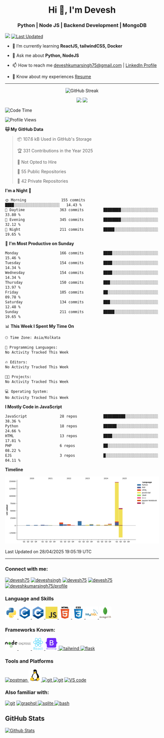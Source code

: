 <!-- # Devesh Singh from [🇮🇳](https://en.m.wikipedia.org/wiki/India) -->

<h1 align="center">Hi 👋, I'm Devesh</h1>
<h3 align="center">Python | Node JS | Backend Development | MongoDB</h3>

![](https://komarev.com/ghpvc/?username=techux&style=flat-square&color=blueviolet&label=Profile+Views)
[![Last Updated ](https://badges.pufler.dev/updated/techux/techux)](https://github.com/techux/)

- 🌱 I’m currently learning **ReactJS, tailwindCSS, Docker**
- 💬 Ask me about **Python, NodeJS**
- 📫 How to reach me [deveshkumarsingh75@gmail.com](mailto:deveshkumarsingh75@gmail.com) | [LinkedIn Profile](https://www.linkedin.com/in/devesh75/)

- 📄 Know about my experiences [Resume](https://drive.google.com/file/d/144ePnW6vJZH6XMWKLyBaU0-vUWtAMXxO/view?usp=sharing)

---

<p align="center">
  <img src="https://github-readme-streak-stats-three-ruby.vercel.app?user=techuX&theme=monokai-metallian" alt="GitHub Streak">
</p>

<p align="center">
  <img src="https://github-readme-stats.vercel.app/api?username=techux&show_icons=true&include_all_commits=true&theme=react&cache_seconds=30&hide_border=true">
  <img src="https://github-readme-stats.vercel.app/api/top-langs/?username=techux&layout=compact&theme=react&hide_border=true" style="height:195px">
</p>

<!--START_SECTION:waka-->
![Code Time](http://img.shields.io/badge/Code%20Time-39%20hrs%2028%20mins-blue)

![Profile Views](http://img.shields.io/badge/Profile%20Views-13-blue)

**🐱 My GitHub Data** 

> 📦 107.6 kB Used in GitHub's Storage 
 > 
> 🏆 331 Contributions in the Year 2025
 > 
> 🚫 Not Opted to Hire
 > 
> 📜 55 Public Repositories 
 > 
> 🔑 42 Private Repositories 
 > 
**I'm a Night 🦉** 

```text
🌞 Morning                155 commits         ████░░░░░░░░░░░░░░░░░░░░░   14.43 % 
🌆 Daytime                363 commits         ████████░░░░░░░░░░░░░░░░░   33.80 % 
🌃 Evening                345 commits         ████████░░░░░░░░░░░░░░░░░   32.12 % 
🌙 Night                  211 commits         █████░░░░░░░░░░░░░░░░░░░░   19.65 % 
```
📅 **I'm Most Productive on Sunday** 

```text
Monday                   166 commits         ████░░░░░░░░░░░░░░░░░░░░░   15.46 % 
Tuesday                  154 commits         ████░░░░░░░░░░░░░░░░░░░░░   14.34 % 
Wednesday                154 commits         ████░░░░░░░░░░░░░░░░░░░░░   14.34 % 
Thursday                 150 commits         ███░░░░░░░░░░░░░░░░░░░░░░   13.97 % 
Friday                   105 commits         ██░░░░░░░░░░░░░░░░░░░░░░░   09.78 % 
Saturday                 134 commits         ███░░░░░░░░░░░░░░░░░░░░░░   12.48 % 
Sunday                   211 commits         █████░░░░░░░░░░░░░░░░░░░░   19.65 % 
```


📊 **This Week I Spent My Time On** 

```text
🕑︎ Time Zone: Asia/Kolkata

💬 Programming Languages: 
No Activity Tracked This Week

🔥 Editors: 
No Activity Tracked This Week

🐱‍💻 Projects: 
No Activity Tracked This Week

💻 Operating System: 
No Activity Tracked This Week
```

**I Mostly Code in JavaScript** 

```text
JavaScript               28 repos            ██████████░░░░░░░░░░░░░░░   38.36 % 
Python                   18 repos            ██████░░░░░░░░░░░░░░░░░░░   24.66 % 
HTML                     13 repos            ████░░░░░░░░░░░░░░░░░░░░░   17.81 % 
PHP                      6 repos             ██░░░░░░░░░░░░░░░░░░░░░░░   08.22 % 
EJS                      3 repos             █░░░░░░░░░░░░░░░░░░░░░░░░   04.11 % 
```



**Timeline**

![Lines of Code chart](https://raw.githubusercontent.com/techux/techux/main/assets/bar_graph.png)


 Last Updated on 28/04/2025 19:05:19 UTC
<!--END_SECTION:waka-->

---

<h3 align="left">Connect with me:</h3>
<p align="left">
<a href="https://linkedin.com/in/devesh75" target="blank"><img align="center" src="https://raw.githubusercontent.com/rahuldkjain/github-profile-readme-generator/master/src/images/icons/Social/linked-in-alt.svg" alt="devesh75" height="30" width="40" /></a>
<a href="https://hashnode.com/deveshsingh" target="blank"><img align="center" src="https://static.cdnlogo.com/logos/h/56/hashnode.svg" alt="deveshsingh" height="30" width="40" /></a>
<a href="https://www.hackerrank.com/devesh75" target="blank"><img align="center" src="https://raw.githubusercontent.com/rahuldkjain/github-profile-readme-generator/master/src/images/icons/Social/hackerrank.svg" alt="devesh75" height="30" width="40" /></a>
<a href="https://www.leetcode.com/devesh75" target="blank"><img align="center" src="https://raw.githubusercontent.com/rahuldkjain/github-profile-readme-generator/master/src/images/icons/Social/leet-code.svg" alt="devesh75" height="30" width="40" /></a>
<a href="https://auth.geeksforgeeks.org/user/deveshkumarsingh75/profile" target="blank"><img align="center" src="https://raw.githubusercontent.com/rahuldkjain/github-profile-readme-generator/master/src/images/icons/Social/geeks-for-geeks.svg" alt="deveshkumarsingh75/profile" height="30" width="40" /></a>
</p>

### Language and Skills
<p align="left"> 
  <a href="https://www.python.org" target="_blank" rel="noreferrer"> <img src="https://raw.githubusercontent.com/devicons/devicon/master/icons/python/python-original.svg" alt="python" width="40" height="40"/> </a> 
  <a href="https://www.cprogramming.com/" target="_blank" rel="noreferrer"> <img src="https://raw.githubusercontent.com/devicons/devicon/master/icons/c/c-original.svg" alt="c" width="40" height="40"/> </a> 
  <a href="https://www.w3schools.com/cpp/" target="_blank" rel="noreferrer"> <img src="https://raw.githubusercontent.com/devicons/devicon/master/icons/cplusplus/cplusplus-original.svg" alt="cplusplus" width="40" height="40"/> </a> 
  <a href="https://developer.mozilla.org/en-US/docs/Web/JavaScript" target="_blank" rel="noreferrer"> <img src="https://raw.githubusercontent.com/devicons/devicon/master/icons/javascript/javascript-original.svg" alt="javascript" width="40" height="40"/> </a> 
  <a href="https://www.w3.org/html/" target="_blank" rel="noreferrer"> <img src="https://raw.githubusercontent.com/devicons/devicon/master/icons/html5/html5-original-wordmark.svg" alt="html5" width="40" height="40"/> </a>   
  <a href="https://www.w3schools.com/css/" target="_blank" rel="noreferrer"> <img src="https://raw.githubusercontent.com/devicons/devicon/master/icons/css3/css3-original-wordmark.svg" alt="css3" width="40" height="40"/> </a> 
  <a href="https://www.mysql.com/" target="_blank" rel="noreferrer"> <img src="https://raw.githubusercontent.com/devicons/devicon/master/icons/mysql/mysql-original-wordmark.svg" alt="mysql" width="40" height="40"/> </a> 
  <a href="https://www.mongodb.com/" target="_blank" rel="noreferrer"> <img src="https://raw.githubusercontent.com/devicons/devicon/master/icons/mongodb/mongodb-original-wordmark.svg" alt="mongodb" width="40" height="40"/> </a> 
</p>

### Frameworks Known:
<p align="left">
  <a href="https://nodejs.org" target="_blank" rel="noreferrer"> <img src="https://raw.githubusercontent.com/devicons/devicon/master/icons/nodejs/nodejs-original-wordmark.svg" alt="nodejs" width="40" height="40"/> </a> 
  <a href="https://expressjs.com" target="_blank" rel="noreferrer"> <img src="https://raw.githubusercontent.com/devicons/devicon/master/icons/express/express-original-wordmark.svg" alt="express" width="40" height="40"/> </a> 
  <a href="https://reactjs.org/" target="_blank" rel="noreferrer"> <img src="https://raw.githubusercontent.com/devicons/devicon/master/icons/react/react-original-wordmark.svg" alt="react" width="40" height="40"/> </a> 
  <a href="https://getbootstrap.com" target="_blank" rel="noreferrer"> <img src="https://raw.githubusercontent.com/devicons/devicon/master/icons/bootstrap/bootstrap-plain-wordmark.svg" alt="bootstrap" width="40" height="40"/> </a> 
  <a href="https://tailwindcss.com/" target="_blank" rel="noreferrer"> <img src="https://www.vectorlogo.zone/logos/tailwindcss/tailwindcss-icon.svg" alt="tailwind" width="40" height="40"/> </a> 
  <a href="https://flask.palletsprojects.com/" target="_blank" rel="noreferrer"> <img src="https://static.cdnlogo.com/logos/f/50/flask.svg" alt="flask" width="40" height="40"/> </a> 
</p>

### Tools and Platforms
<p align="left"> 
  <a href="https://postman.com" target="_blank" rel="noreferrer"> <img src="https://www.vectorlogo.zone/logos/getpostman/getpostman-icon.svg" alt="postman" width="40" height="40"/> </a> 
  <a href="https://www.linux.org/" target="_blank" rel="noreferrer"> <img src="https://raw.githubusercontent.com/devicons/devicon/master/icons/linux/linux-original.svg" alt="linux" width="40" height="40"/> </a> 
  <a href="https://git-scm.com/" target="_blank" rel="noreferrer"> <img src="https://www.vectorlogo.zone/logos/git-scm/git-scm-icon.svg" alt="git" width="40" height="40"/> </a> 
  <a href="https://github.com"><img src="https://static.cdnlogo.com/logos/g/69/github-icon.svg" alt="git" width="40" height="40"></a>
  <a href="https://code.visualstudio.com/"><img src="https://static.cdnlogo.com/logos/v/82/visual-studio-code.svg" alt="VS code" width="40" height="40"> </a>
</p>

### Also familiar with:
<p align="left"> 
<a href="https://php.net"><img src="https://static.cdnlogo.com/logos/p/79/php.svg" alt="git" width="40" height="40"></a>
  <a href="https://graphql.org" target="_blank" rel="noreferrer"> <img src="https://www.vectorlogo.zone/logos/graphql/graphql-icon.svg" alt="graphql" width="40" height="40"/> </a> 
  <a href="https://www.sqlite.org/" target="_blank" rel="noreferrer"> <img src="https://www.vectorlogo.zone/logos/sqlite/sqlite-icon.svg" alt="sqlite" width="40" height="40"/> </a> 
  <a href="https://www.gnu.org/software/bash/" target="_blank" rel="noreferrer"> <img src="https://www.vectorlogo.zone/logos/gnu_bash/gnu_bash-icon.svg" alt="bash" width="40" height="40"/> </a> 
</p>

## GitHub Stats
[![Github Stats](https://github-profile-trophy.vercel.app/?username=techux&theme=dracula&no-frame=true)](https://github.com/techux)
